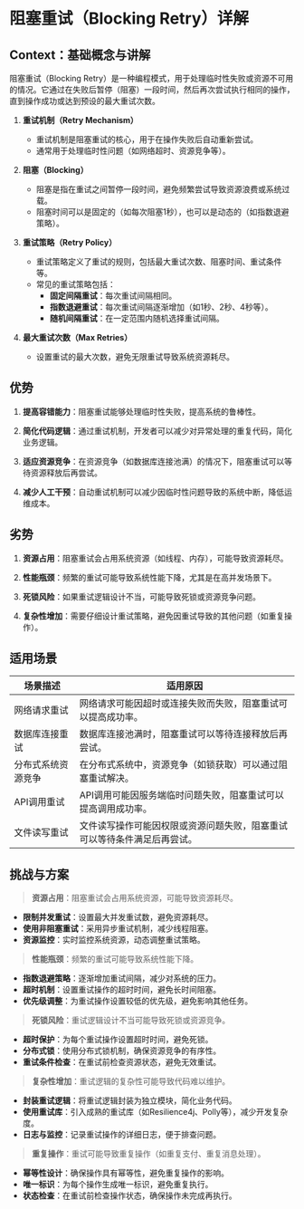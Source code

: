 # 阻塞重试（Blocking Retry）详解

## Context：基础概念与讲解

阻塞重试（Blocking Retry）是一种编程模式，用于处理临时性失败或资源不可用的情况。它通过在失败后暂停（阻塞）一段时间，然后再次尝试执行相同的操作，直到操作成功或达到预设的最大重试次数。

1. **重试机制（Retry Mechanism）**
    - 重试机制是阻塞重试的核心，用于在操作失败后自动重新尝试。
    - 通常用于处理临时性问题（如网络超时、资源竞争等）。

2. **阻塞（Blocking）**
    - 阻塞是指在重试之间暂停一段时间，避免频繁尝试导致资源浪费或系统过载。
    - 阻塞时间可以是固定的（如每次阻塞1秒），也可以是动态的（如指数退避策略）。

3. **重试策略（Retry Policy）**
    - 重试策略定义了重试的规则，包括最大重试次数、阻塞时间、重试条件等。
    - 常见的重试策略包括：
        - **固定间隔重试**：每次重试间隔相同。
        - **指数退避重试**：每次重试间隔逐渐增加（如1秒、2秒、4秒等）。
        - **随机间隔重试**：在一定范围内随机选择重试间隔。

4. **最大重试次数（Max Retries）**
    - 设置重试的最大次数，避免无限重试导致系统资源耗尽。

## 优势

1. **提高容错能力**：阻塞重试能够处理临时性失败，提高系统的鲁棒性。

2. **简化代码逻辑**：通过重试机制，开发者可以减少对异常处理的重复代码，简化业务逻辑。

3. **适应资源竞争**：在资源竞争（如数据库连接池满）的情况下，阻塞重试可以等待资源释放后再尝试。

4. **减少人工干预**：自动重试机制可以减少因临时性问题导致的系统中断，降低运维成本。

## 劣势

1. **资源占用**：阻塞重试会占用系统资源（如线程、内存），可能导致资源耗尽。

2. **性能瓶颈**：频繁的重试可能导致系统性能下降，尤其是在高并发场景下。

3. **死锁风险**：如果重试逻辑设计不当，可能导致死锁或资源竞争问题。

4. **复杂性增加**：需要仔细设计重试策略，避免因重试导致的其他问题（如重复操作）。

## 适用场景

| **场景描述**                     | **适用原因**                                                                 |
|----------------------------------|-----------------------------------------------------------------------------|
| 网络请求重试                     | 网络请求可能因超时或连接失败而失败，阻塞重试可以提高成功率。                 |
| 数据库连接重试                   | 数据库连接池满时，阻塞重试可以等待连接释放后再尝试。                         |
| 分布式系统资源竞争               | 在分布式系统中，资源竞争（如锁获取）可以通过阻塞重试解决。                   |
| API调用重试                     | API调用可能因服务端临时问题失败，阻塞重试可以提高调用成功率。                 |
| 文件读写重试                     | 文件读写操作可能因权限或资源问题失败，阻塞重试可以等待条件满足后再尝试。       |

## 挑战与方案

> **资源占用**：阻塞重试会占用系统资源，可能导致资源耗尽。
- **限制并发重试**：设置最大并发重试数，避免资源耗尽。
- **使用非阻塞重试**：采用异步重试机制，减少线程阻塞。
- **资源监控**：实时监控系统资源，动态调整重试策略。

> **性能瓶颈**：频繁的重试可能导致系统性能下降。
- **指数退避策略**：逐渐增加重试间隔，减少对系统的压力。
- **超时机制**：设置重试操作的超时时间，避免长时间阻塞。
- **优先级调整**：为重试操作设置较低的优先级，避免影响其他任务。

> **死锁风险**：重试逻辑设计不当可能导致死锁或资源竞争。
- **超时保护**：为每个重试操作设置超时时间，避免死锁。
- **分布式锁**：使用分布式锁机制，确保资源竞争的有序性。
- **重试条件检查**：在重试前检查资源状态，避免无效重试。

> **复杂性增加**：重试逻辑的复杂性可能导致代码难以维护。
- **封装重试逻辑**：将重试逻辑封装为独立模块，简化业务代码。
- **使用重试库**：引入成熟的重试库（如Resilience4j、Polly等），减少开发复杂度。
- **日志与监控**：记录重试操作的详细日志，便于排查问题。

> **重复操作**：重试可能导致重复操作（如重复支付、重复消息处理）。
- **幂等性设计**：确保操作具有幂等性，避免重复操作的影响。
- **唯一标识**：为每个操作生成唯一标识，避免重复执行。
- **状态检查**：在重试前检查操作状态，确保操作未完成再执行。